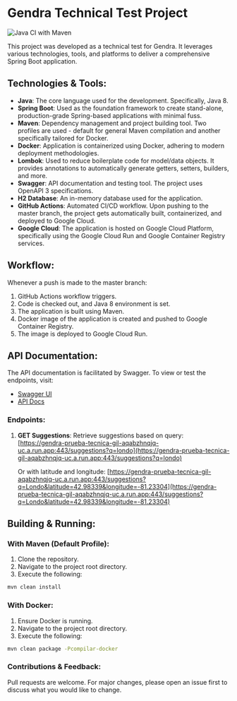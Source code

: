 # Gendra Technical Test Project

![Java CI with Maven](https://github.com/gilgasa/gendra-prueba-tecnica/workflows/Java%20CI%20with%20Maven/badge.svg)

This project was developed as a technical test for Gendra. It leverages various technologies, tools, and platforms to deliver a comprehensive Spring Boot application. 

## **Technologies & Tools:**

- **Java**: The core language used for the development. Specifically, Java 8.
- **Spring Boot**: Used as the foundation framework to create stand-alone, production-grade Spring-based applications with minimal fuss.
- **Maven**: Dependency management and project building tool. Two profiles are used - default for general Maven compilation and another specifically tailored for Docker.
- **Docker**: Application is containerized using Docker, adhering to modern deployment methodologies.
- **Lombok**: Used to reduce boilerplate code for model/data objects. It provides annotations to automatically generate getters, setters, builders, and more.
- **Swagger**: API documentation and testing tool. The project uses OpenAPI 3 specifications. 
- **H2 Database**: An in-memory database used for the application.
- **GitHub Actions**: Automated CI/CD workflow. Upon pushing to the master branch, the project gets automatically built, containerized, and deployed to Google Cloud.
- **Google Cloud**: The application is hosted on Google Cloud Platform, specifically using the Google Cloud Run and Google Container Registry services.

## **Workflow:**

Whenever a push is made to the master branch:

1. GitHub Actions workflow triggers.
2. Code is checked out, and Java 8 environment is set.
3. The application is built using Maven.
4. Docker image of the application is created and pushed to Google Container Registry.
5. The image is deployed to Google Cloud Run.

## **API Documentation:**

The API documentation is facilitated by Swagger. To view or test the endpoints, visit:

- [Swagger UI](https://gendra-prueba-tecnica-gil-aqabzhnqjq-uc.a.run.app/swagger-ui/index.html)
- [API Docs](https://gendra-prueba-tecnica-gil-aqabzhnqjq-uc.a.run.app/v3/api-docs)

### **Endpoints:**

1. **GET Suggestions**:
    Retrieve suggestions based on query:
   [https://gendra-prueba-tecnica-gil-aqabzhnqjq-uc.a.run.app:443/suggestions?q=londo](https://gendra-prueba-tecnica-gil-aqabzhnqjq-uc.a.run.app:443/suggestions?q=londo)
   
   Or with latitude and longitude:
   [https://gendra-prueba-tecnica-gil-aqabzhnqjq-uc.a.run.app:443/suggestions?q=Londo&latitude=42.98339&longitude=-81.23304](https://gendra-prueba-tecnica-gil-aqabzhnqjq-uc.a.run.app:443/suggestions?q=Londo&latitude=42.98339&longitude=-81.23304)

## **Building & Running:**

### **With Maven (Default Profile):**

1. Clone the repository.
2. Navigate to the project root directory.
3. Execute the following:
```bash
mvn clean install
```

### **With Docker:**
1. Ensure Docker is running.
2. Navigate to the project root directory.
3. Execute the following:
```bash
mvn clean package -Pcompilar-docker
```

### **Contributions & Feedback:**

Pull requests are welcome. For major changes, please open an issue first to discuss what you would like to change.